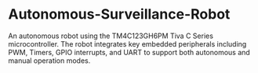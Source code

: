 # Autonomous-Surveillance-Robot
An autonomous robot using the TM4C123GH6PM Tiva C Series microcontroller. The robot integrates key embedded peripherals including PWM, Timers, GPIO interrupts, and UART to support both autonomous and manual operation modes.

